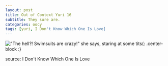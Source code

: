 ```yaml
---
layout: post
title: Out of Context Yuri 16
subtitle: They sure are.
categories: oocy
tags: [yuri, I Don't Know Which One Is Love]
---
```




!["The hell?! Swimsuits are crazy!" she says, staring at some tits](https://imgur.com/UNf2ef8.png){: .center-block :}

source: I Don't Know Which One Is Love